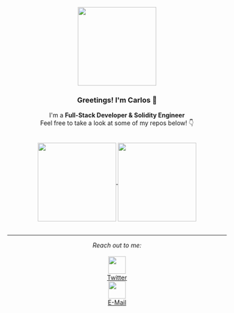 <p align="center" width="300">
  <kbd>
    <img align="center" height="180px" src="https://user-images.githubusercontent.com/54458726/163830812-cea06a55-37e8-431d-a66c-5a6e1a1f9ec4.gif" />
  </kbd>
  <h3 align="center">Greetings! I'm Carlos 👀</h3>
</p>

<p align="center">I'm a <strong>Full-Stack Developer & Solidity Engineer</strong><br />Feel free to take a look at some of my repos below! 👇</p>
<p align="right">

  <!-- Should find an svg with a non-neutral color
  <a href="https://twitter.com/CMierez_" target="blank">
    <img align="center" src="https://cdn.jsdelivr.net/npm/@internetarchive/icon-twitter@1.1.3/twitter.svg" alt="c-mierez" height="32px" width="32px" />
  </a>
  -->
</p>

<br/>


<!-- Another good theme: swift, prussian, gotham, github_dark -->
<div align="center">
<a href="https://github.com/C-Mierez">
<img align="center" height="180px" src="https://github-readme-stats.vercel.app/api?username=c-mierez&count_private=true&show_icons=true&theme=github_dark&custom_title=GitHub Stats"/>
</a>

<a href="https://github.com/C-Mierez">
<img align="center" height="180px" src="https://github-readme-stats.vercel.app/api/top-langs/?username=c-mierez&layout=compact&langs_count=7&count_private=true&theme=github_dark"/>
</a>
</div>

<br/>

---
<p align="center"><i>Reach out to me:</i>
  <br/>
  <br/>
  <a href="https://twitter.com/CMierez_" align="center">
    <img align="center" width="40" src="https://user-images.githubusercontent.com/54458726/163840500-f5031e4e-f53f-4b45-b8f1-73e665d32cc4.gif" />
    <br/>
    Twitter
  </a>
  <br/>
  <a href="carlos.mierez20@gmail.com" align="center">
    <img align="center" width="40" src="https://user-images.githubusercontent.com/54458726/163840432-d98ca13c-edd7-4c9e-b5d0-6f2c30729c31.gif" />
    <br/>
    E-Mail
  </a>
</p>
